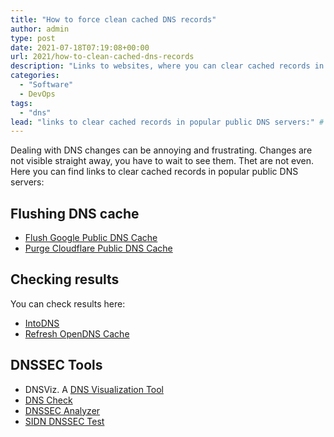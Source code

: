 ```yaml
---
title: "How to force clean cached DNS records"
author: admin
type: post
date: 2021-07-18T07:19:08+00:00
url: 2021/how-to-clean-cached-dns-records
description: "Links to websites, where you can clear cached records in popular public DNS servers."
categories:
  - "Software"
  - DevOps
tags:
  - "dns"
lead: "links to clear cached records in popular public DNS servers:" # Lead text
---
```


Dealing with DNS changes can be annoying and frustrating. Changes are not visible straight away, you have to wait to see them. Thet are not even. Here you can find links to clear cached records in popular public DNS servers:

## Flushing DNS cache

* [Flush Google Public DNS Cache](https://developers.google.com/speed/public-dns/cache)
* [Purge Cloudflare Public DNS Cache](https://1.1.1.1/purge-cache/)

## Checking results
You can check results here:
* [IntoDNS](https://intodns.com/)
* [Refresh OpenDNS Cache](https://cachecheck.opendns.com/)


## DNSSEC Tools
* DNSViz. A [DNS Visualization Tool](https://dnsviz.net/)
* [DNS Check](https://dnscheck.iis.se/ "Domain Name System")
* [DNSSEC Analyzer](https://dnssec-debugger.verisignlabs.com/) 
* [SIDN DNSSEC Test](https://dnssectest.sidn.nl/)